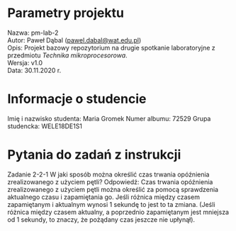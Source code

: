 # Parametry projektu

Nazwa: pm-lab-2  
Autor: Paweł Dąbal (pawel.dabal@wat.edu.pl)  
Opis: Projekt bazowy repozytorium na drugie spotkanie laboratoryjne z przedmiotu _Technika mikroprocesorowa_.  
Wersja: v1.0  
Data: 30.11.2020 r.

# Informacje o studencie

Imię i nazwisko studenta: Maria Gromek 
Numer albumu: 72529 
Grupa studencka: WELE18DE1S1 

# Pytania do zadań z instrukcji

Zadanie 2-2-1
 W jaki sposób można określić czas trwania opóźnienia zrealizowanego z użyciem pętli?
 Odpowiedź:  Czas trwania opóźnienia zrealizowanego z użyciem pętli można określić za pomocą sprawdzenia  aktualnego czasu i zapamiętania go. Jeśli różnica między czasem zapamiętanym i aktualnym wynosi 1 sekundę to jest to ta zmiana. (Jeśli różnica między czasem aktualny, a poprzednio zapamiętanym jest mniejsza od 1 sekundy, to znaczy, że pożądany czas jeszcze nie upłynął). 

